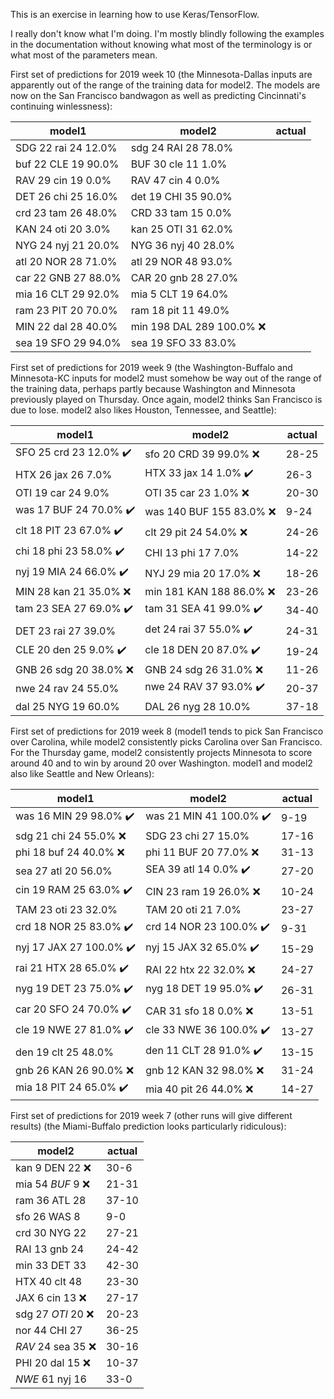 This is an exercise in learning how to use Keras/TensorFlow.

I really don't know what I'm doing.  I'm mostly blindly following the
examples in the documentation without knowing what most of the
terminology is or what most of the parameters mean.

First set of predictions for 2019 week 10 (the Minnesota-Dallas inputs
are apparently out of the range of the training data for model2.  The
models are now on the San Francisco bandwagon as well as predicting
Cincinnati's continuing winlessness):

model1              | model2                     | actual
------------------- | -------------------------- | ------
SDG 22 rai 24 12.0% | sdg 24 RAI 28 78.0%        |
buf 22 CLE 19 90.0% | BUF 30 cle 11 1.0%         |
RAV 29 cin 19 0.0%  | RAV 47 cin 4 0.0%          |
DET 26 chi 25 16.0% | det 19 CHI 35 90.0%        |
crd 23 tam 26 48.0% | CRD 33 tam 15 0.0%         |
KAN 24 oti 20 3.0%  | kan 25 OTI 31 62.0%        |
NYG 24 nyj 21 20.0% | NYG 36 nyj 40 28.0%        |
atl 20 NOR 28 71.0% | atl 29 NOR 48 93.0%        |
car 22 GNB 27 88.0% | CAR 20 gnb 28 27.0%        |
mia 16 CLT 29 92.0% | mia 5 CLT 19 64.0%         |
ram 23 PIT 20 70.0% | ram 18 pit 11 49.0%        |
MIN 22 dal 28 40.0% | min 198 DAL 289 100.0% :x: |
sea 19 SFO 29 94.0% | sea 19 SFO 33 83.0%        |

First set of predictions for 2019 week 9 (the Washington-Buffalo and
Minnesota-KC inputs for model2 must somehow be way out of the range of
the training data, perhaps partly because Washington and Minnesota
previously played on Thursday.  Once again, model2 thinks San
Francisco is due to lose.  model2 also likes Houston, Tennessee, and
Seattle):

model1                                 | model2                                       | actual
-------------------------------------- | -------------------------------------------- | ------
SFO 25 crd 23 12.0% :heavy_check_mark: | sfo 20 CRD 39 99.0% :x:                      | 28-25
HTX 26 jax 26 7.0%                     | HTX 33 jax 14 1.0% :heavy_check_mark:        | 26-3
OTI 19 car 24 9.0%                     | OTI 35 car 23 1.0% :x:                       | 20-30
was 17 BUF 24 70.0% :heavy_check_mark: | was 140 BUF 155 83.0% :x:                    | 9-24
clt 18 PIT 23 67.0% :heavy_check_mark: | clt 29 pit 24 54.0% :x:                      | 24-26
chi 18 phi 23 58.0% :heavy_check_mark: | CHI 13 phi 17 7.0%                           | 14-22
nyj 19 MIA 24 66.0% :heavy_check_mark: | NYJ 29 mia 20 17.0% :x:                      | 18-26
MIN 28 kan 21 35.0% :x:                | min 181 KAN 188 86.0% :x:                    | 23-26
tam 23 SEA 27 69.0% :heavy_check_mark: | tam 31 SEA 41 99.0% :heavy_check_mark:       | 34-40
DET 23 rai 27 39.0%                    | det 24 rai 37 55.0% :heavy_check_mark:       | 24-31
CLE 20 den 25 9.0% :heavy_check_mark:  | cle 18 DEN 20 87.0% :heavy_check_mark:       | 19-24
GNB 26 sdg 20 38.0% :x:                | GNB 24 sdg 26 31.0% :x:                      | 11-26
nwe 24 rav 24 55.0%                    | nwe 24 RAV 37 93.0% :heavy_check_mark:       | 20-37
dal 25 NYG 19 60.0%                    | DAL 26 nyg 28 10.0%                          | 37-18

First set of predictions for 2019 week 8 (model1 tends to pick San
Francisco over Carolina, while model2 consistently picks Carolina over
San Francisco.  For the Thursday game, model2 consistently projects
Minnesota to score around 40 and to win by around 20 over Washington.
model1 and model2 also like Seattle and New Orleans):

model1                                     | model2                                      | actual
------------------------------------------ | ------------------------------------------- | ------
was   16 MIN   29 98.0% :heavy_check_mark: | was   21 MIN   41 100.0% :heavy_check_mark: | 9-19
sdg   21 chi   24 55.0% :x:                | SDG   23 chi   27 15.0%                     | 17-16
phi   18 buf   24 40.0% :x:                | phi   11 BUF   20 77.0% :x:                 | 31-13
sea   27 atl   20 56.0%                    | SEA   39 atl   14 0.0% :heavy_check_mark:   | 27-20
cin   19 RAM   25 63.0% :heavy_check_mark: | CIN   23 ram   19 26.0% :x:                 | 10-24
TAM   23 oti   23 32.0%                    | TAM   20 oti   21 7.0%                      | 23-27
crd   18 NOR   25 83.0% :heavy_check_mark: | crd   14 NOR   23 100.0% :heavy_check_mark: | 9-31
nyj   17 JAX   27 100.0% :heavy_check_mark:| nyj   15 JAX   32 65.0% :heavy_check_mark:  | 15-29
rai   21 HTX   28 65.0% :heavy_check_mark: | RAI   22 htx   22 32.0% :x:                 | 24-27
nyg   19 DET   23 75.0% :heavy_check_mark: | nyg   18 DET   19 95.0% :heavy_check_mark:  | 26-31
car   20 SFO   24 70.0% :heavy_check_mark: | CAR   31 sfo   18 0.0% :x:                  | 13-51
cle   19 NWE   27 81.0% :heavy_check_mark: | cle   33 NWE   36 100.0% :heavy_check_mark: | 13-27
den   19 clt   25 48.0%                    | den   11 CLT   28 91.0% :heavy_check_mark:  | 13-15
gnb   26 KAN   26 90.0% :x:                | gnb   12 KAN   32 98.0% :x:                 | 31-24
mia   18 PIT   24 65.0% :heavy_check_mark: | mia   40 pit   26 44.0% :x:                 | 14-27

First set of predictions for 2019 week 7 (other runs will give
different results) (the Miami-Buffalo prediction looks particularly
ridiculous):

model2                 | actual
---------------------- | ------
kan   9  DEN   22  :x: | 30-6
mia   54 *BUF*  9  :x: | 21-31
ram   36 ATL   28      | 37-10
sfo   26 WAS    8      | 9-0
crd   30 NYG   22      | 27-21
RAI   13 gnb   24      | 24-42
min   33 DET   33      | 42-30
HTX   40 clt   48      | 23-30
JAX   6  cin   13  :x: | 27-17
sdg   27 *OTI* 20  :x: | 20-23
nor   44 CHI   27      | 36-25
*RAV* 24 sea   35  :x: | 30-16
PHI   20 dal   15  :x: | 10-37
*NWE* 61 nyj   16      | 33-0
